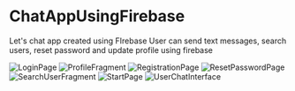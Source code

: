 # ChatAppUsingFirebase

Let's chat app created using FIrebase 
User can send text messages, search users, reset password and update profile using firebase


![LoginPage](https://user-images.githubusercontent.com/73837113/125301857-058a4e80-e349-11eb-958c-f07dd8934f4f.jpg)
![ProfileFragment](https://user-images.githubusercontent.com/73837113/125301862-07541200-e349-11eb-84dc-74cc7650467a.jpg)
![RegistrationPage](https://user-images.githubusercontent.com/73837113/125301865-07eca880-e349-11eb-933f-f81afc123788.jpg)
![ResetPasswordPage](https://user-images.githubusercontent.com/73837113/125301871-08853f00-e349-11eb-9d89-cbc6d214bb47.jpg)
![SearchUserFragment](https://user-images.githubusercontent.com/73837113/125301873-091dd580-e349-11eb-8460-a1206812810c.jpg)
![StartPage](https://user-images.githubusercontent.com/73837113/125301878-0a4f0280-e349-11eb-8b9e-38cab3c0e1b6.jpg)
![UserChatInterface](https://user-images.githubusercontent.com/73837113/125301879-0ae79900-e349-11eb-9884-29060d9658e6.jpg)
